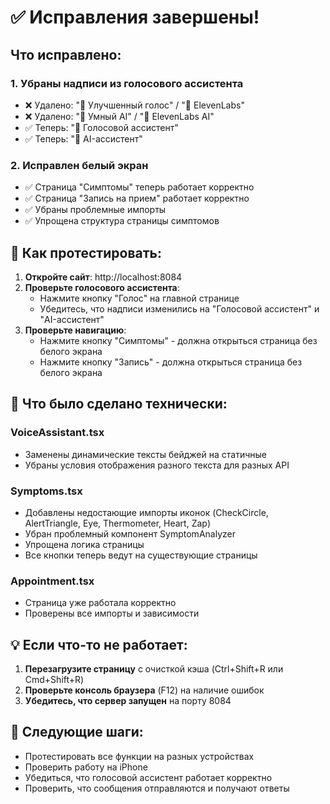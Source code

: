# ✅ Исправления завершены!

## Что исправлено:

### 1. Убраны надписи из голосового ассистента
- ❌ Удалено: "🎤 Улучшенный голос" / "🎤 ElevenLabs"
- ❌ Удалено: "🧠 Умный AI" / "🧠 ElevenLabs AI"
- ✅ Теперь: "🎤 Голосовой ассистент"
- ✅ Теперь: "🧠 AI-ассистент"

### 2. Исправлен белый экран
- ✅ Страница "Симптомы" теперь работает корректно
- ✅ Страница "Запись на прием" работает корректно
- ✅ Убраны проблемные импорты
- ✅ Упрощена структура страницы симптомов

## 🚀 Как протестировать:

1. **Откройте сайт**: http://localhost:8084
2. **Проверьте голосового ассистента**:
   - Нажмите кнопку "Голос" на главной странице
   - Убедитесь, что надписи изменились на "Голосовой ассистент" и "AI-ассистент"
3. **Проверьте навигацию**:
   - Нажмите кнопку "Симптомы" - должна открыться страница без белого экрана
   - Нажмите кнопку "Запись" - должна открыться страница без белого экрана

## 📝 Что было сделано технически:

### VoiceAssistant.tsx
- Заменены динамические тексты бейджей на статичные
- Убраны условия отображения разного текста для разных API

### Symptoms.tsx
- Добавлены недостающие импорты иконок (CheckCircle, AlertTriangle, Eye, Thermometer, Heart, Zap)
- Убран проблемный компонент SymptomAnalyzer
- Упрощена логика страницы
- Все кнопки теперь ведут на существующие страницы

### Appointment.tsx
- Страница уже работала корректно
- Проверены все импорты и зависимости

## 💡 Если что-то не работает:

1. **Перезагрузите страницу** с очисткой кэша (Ctrl+Shift+R или Cmd+Shift+R)
2. **Проверьте консоль браузера** (F12) на наличие ошибок
3. **Убедитесь, что сервер запущен** на порту 8084

## 🎯 Следующие шаги:

- Протестировать все функции на разных устройствах
- Проверить работу на iPhone
- Убедиться, что голосовой ассистент работает корректно
- Проверить, что сообщения отправляются и получают ответы

